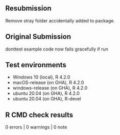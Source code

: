 ## Resubmission

Remove stray folder accidentally added to package.

## Original Submission

donttest example code now fails gracefully if run

## Test environments
* Windows 10      (local),  R 4.2.0
* macOS-release   (on GHA), R 4.2.0
* windows-release (on GHA), R 4.2.0 
* ubuntu 20.04    (on GHA), R 4.2.0
* ubuntu 20.04    (on GHA), R-devel

## R CMD check results

0 errors | 0 warnings | 0 note

